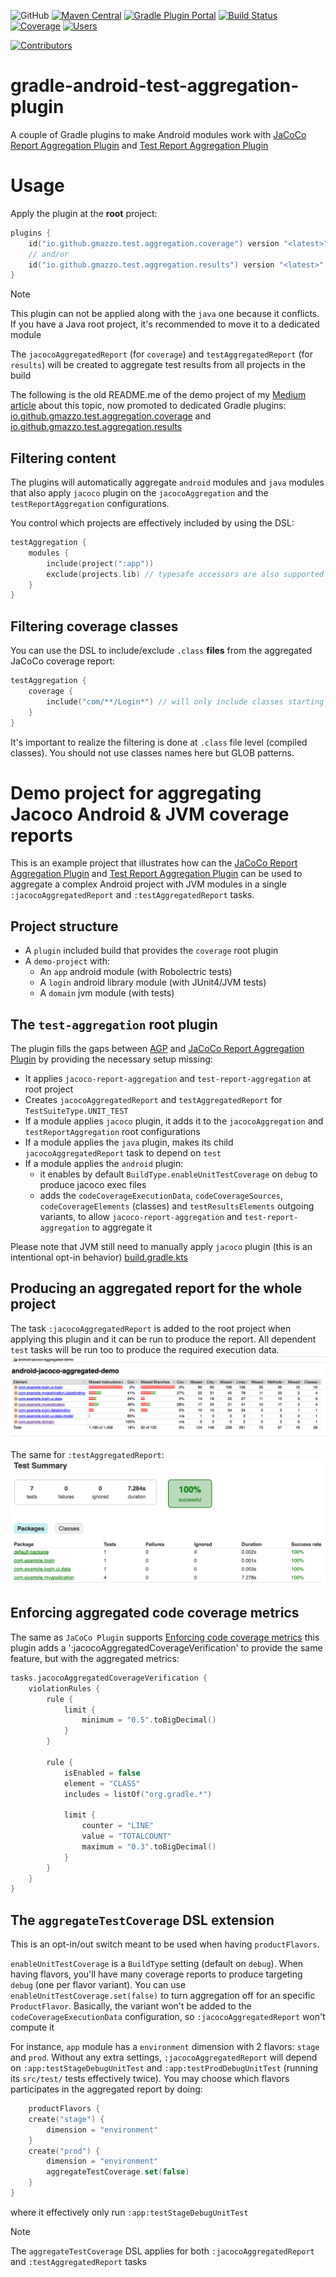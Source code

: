 ![GitHub](https://img.shields.io/github/license/gmazzo/gradle-android-test-aggregation-plugin)
[![Maven Central](https://img.shields.io/maven-central/v/io.github.gmazzo.test.aggregation.coverage/io.github.gmazzo.test.aggregation.coverage.gradle.plugin)](https://central.sonatype.com/artifact/io.github.gmazzo.test.aggregation.coverage/io.github.gmazzo.test.aggregation.coverage.gradle.plugin)
[![Gradle Plugin Portal](https://img.shields.io/gradle-plugin-portal/v/io.github.gmazzo.test.aggregation.coverage)](https://plugins.gradle.org/plugin/io.github.gmazzo.test.aggregation.coverage)
[![Build Status](https://github.com/gmazzo/gradle-android-test-aggregation-plugin/actions/workflows/ci-cd.yaml/badge.svg)](https://github.com/gmazzo/gradle-android-test-aggregation-plugin/actions/workflows/ci-cd.yaml)
[![Coverage](https://codecov.io/gh/gmazzo/gradle-android-test-aggregation-plugin/branch/main/graph/badge.svg?token=D5cDiPWvcS)](https://codecov.io/gh/gmazzo/gradle-android-test-aggregation-plugin)
[![Users](https://img.shields.io/badge/users_by-Sourcegraph-purple)](https://sourcegraph.com/search?q=content:io.github.gmazzo.test.aggregation+-repo:github.com/gmazzo/gradle-android-test-aggregation-plugin)

[![Contributors](https://contrib.rocks/image?repo=gmazzo/gradle-android-test-aggregation-plugin)](https://github.com/gmazzo/gradle-android-test-aggregation-plugin/graphs/contributors)

# gradle-android-test-aggregation-plugin

A couple of Gradle plugins to make Android modules work with
[JaCoCo Report Aggregation Plugin](https://docs.gradle.org/current/userguide/jacoco_report_aggregation_plugin.html)
and
[Test Report Aggregation Plugin](https://docs.gradle.org/current/userguide/test_report_aggregation_plugin.html)

# Usage

Apply the plugin at the **root** project:

```kotlin
plugins {
    id("io.github.gmazzo.test.aggregation.coverage") version "<latest>"
    // and/or
    id("io.github.gmazzo.test.aggregation.results") version "<latest>"
}
```

> [!NOTE]
> This plugin can not be applied along with the `java` one because it conflicts.
> If you have a Java root project, it's recommended to move it to a dedicated module

The `jacocoAggregatedReport` (for `coverage`) and `testAggregatedReport` (for `results`) will be
created
to aggregate test results from all projects in the build

The following is the old README.me of the demo project of
my [Medium article](https://medium.com/p/53e912b2e63c) about this topic,
now promoted to dedicated Gradle plugins:
[io.github.gmazzo.test.aggregation.coverage](https://plugins.gradle.org/plugin/io.github.gmazzo.test.aggregation.coverage)
and
[io.github.gmazzo.test.aggregation.results](https://plugins.gradle.org/plugin/io.github.gmazzo.test.aggregation.results)

## Filtering content

The plugins will automatically aggregate `android` modules and `java` modules that also apply
`jacoco` plugin on the
`jacocoAggregation` and the `testReportAggregation` configurations.

You control which projects are effectively included by using the DSL:

```kotlin
testAggregation {
    modules {
        include(project(":app"))
        exclude(projects.lib) // typesafe accessors are also supported!
    }
}
```

## Filtering coverage classes

You can use the DSL to include/exclude `.class` **files** from the aggregated JaCoCo coverage
report:

```kotlin
testAggregation {
    coverage {
        include("com/**/Login*") // will only include classes starting with `com.` containing `Login` on its name
    }
}
```

It's important to realize the filtering is done at `.class` file level (compiled classes).
You should not use classes names here but GLOB patterns.

# Demo project for aggregating Jacoco Android & JVM coverage reports

This is an example project that illustrates how can the
[JaCoCo Report Aggregation Plugin](https://docs.gradle.org/current/userguide/jacoco_report_aggregation_plugin.html)
and
[Test Report Aggregation Plugin](https://docs.gradle.org/current/userguide/test_report_aggregation_plugin.html)
can be used to aggregate a complex Android project with JVM modules in a single
`:jacocoAggregatedReport` and `:testAggregatedReport` tasks.

## Project structure

- A `plugin` included build that provides the `coverage` root plugin
- A `demo-project` with:
    - An `app` android module (with Robolectric tests)
    - A `login` android library module (with JUnit4/JVM tests)
    - A `domain` jvm module (with tests)

## The `test-aggregation` root plugin

The plugin fills the gaps between [AGP](https://developer.android.com/studio/releases/gradle-plugin)
and
[JaCoCo Report Aggregation Plugin](https://docs.gradle.org/current/userguide/jacoco_report_aggregation_plugin.html)
by providing the necessary setup missing:

- It applies `jacoco-report-aggregation` and `test-report-aggregation` at root project
- Creates `jacocoAggregatedReport` and `testAggregatedReport` for `TestSuiteType.UNIT_TEST`
- If a module applies `jacoco` plugin, it adds it to the `jacocoAggregation` and
  `testReportAggregation` root configurations
- If a module applies the `java` plugin, makes its child `jacocoAggregatedReport` task to depend on
  `test`
- If a module applies the `android` plugin:
    - it enables by default `BuildType.enableUnitTestCoverage` on `debug` to produce jacoco exec
      files
    - adds the `codeCoverageExecutionData`, `codeCoverageSources`, `codeCoverageElements` (classes)
      and `testResultsElements`
      outgoing variants, to allow `jacoco-report-aggregation` and `test-report-aggregation` to
      aggregate it

Please note that JVM still need to manually apply `jacoco` plugin (this is an intentional opt-in
behavior)
[build.gradle.kts](build.gradle.kts#L3)

## Producing an aggregated report for the whole project

The task `:jacocoAggregatedReport` is added to the root project when applying this plugin and it can
be
run to produce the report. All dependent `test` tasks will be run too to produce the required
execution data.
![Aggregated JaCoCo Report example](README-aggregated-jacoco-report.png)

The same for `:testAggregatedReport`:
![Aggregated Test Report example](README-aggregated-test-report.png)

## Enforcing aggregated code coverage metrics

The same as `JaCoCo Plugin`
supports [Enforcing code coverage metrics](https://docs.gradle.org/current/userguide/jacoco_plugin.html#ex-configuring-violation-rules)
this plugin adds a ':jacocoAggregatedCoverageVerification' to provide the same feature, but with the
aggregated metrics:

```kotlin
tasks.jacocoAggregatedCoverageVerification {
    violationRules {
        rule {
            limit {
                minimum = "0.5".toBigDecimal()
            }
        }

        rule {
            isEnabled = false
            element = "CLASS"
            includes = listOf("org.gradle.*")

            limit {
                counter = "LINE"
                value = "TOTALCOUNT"
                maximum = "0.3".toBigDecimal()
            }
        }
    }
}
```

## The `aggregateTestCoverage` DSL extension

This is an opt-in/out switch meant to be used when having `productFlavors`.

`enableUnitTestCoverage` is a `BuildType` setting (default on `debug`). When having flavors, you'll
have many coverage reports to produce targeting `debug` (one per flavor variant).
You can use `enableUnitTestCoverage.set(false)` to turn aggregation off for an specific
`ProductFlavor`.
Basically, the variant won't be added to the `codeCoverageExecutionData` configuration, so
`:jacocoAggregatedReport` won't compute it

For instance, `app` module has a `environment` dimension with 2 flavors: `stage` and `prod`.
Without any extra settings, `:jacocoAggregatedReport` will depend on `:app:testStageDebugUnitTest`
and
`:app:testProdDebugUnitTest` (running its `src/test/` tests effectively twice).
You may choose which flavors participates in the aggregated report by doing:

```kotlin
    productFlavors {
    create("stage") {
        dimension = "environment"
    }
    create("prod") {
        dimension = "environment"
        aggregateTestCoverage.set(false)
    }
}
```

where it effectively only run `:app:testStageDebugUnitTest`

> [!NOTE]
> The `aggregateTestCoverage` DSL applies for both `:jacocoAggregatedReport` and
`:testAggregatedReport` tasks
